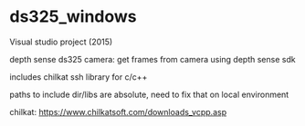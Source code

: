 # ds325_windows
Visual studio project (2015)

depth sense ds325 camera: get frames from camera using depth sense sdk

includes chilkat ssh library for c/c++ 

paths to include dir/libs are absolute, need to fix that on local environment 

chilkat: https://www.chilkatsoft.com/downloads_vcpp.asp
